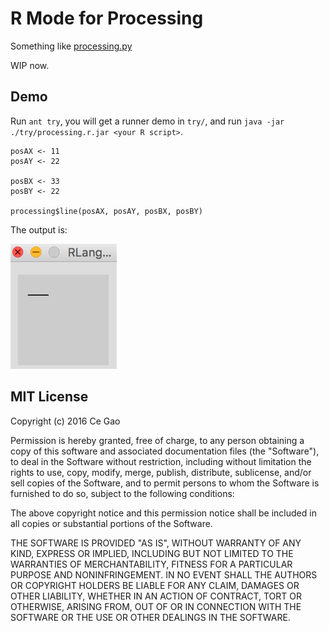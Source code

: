 # R Mode for Processing

Something like [processing.py](https://github.com/jdf/processing.py)

WIP now.

## Demo

Run `ant try`, you will get a runner demo in `try/`, and run `java -jar ./try/processing.r.jar <your R script>`.

```
posAX <- 11
posAY <- 22

posBX <- 33
posBY <- 22

processing$line(posAX, posAY, posBX, posBY)
```

The output is:

<img src="./docs/img/demo.png" height="200">

## MIT License

Copyright (c) 2016 Ce Gao

Permission is hereby granted, free of charge, to any person obtaining a copy of this software and associated documentation files (the "Software"), to deal in the Software without restriction, including without limitation the rights to use, copy, modify, merge, publish, distribute, sublicense, and/or sell copies of the Software, and to permit persons to whom the Software is furnished to do so, subject to the following conditions:

The above copyright notice and this permission notice shall be included in all copies or substantial portions of the Software.

THE SOFTWARE IS PROVIDED "AS IS", WITHOUT WARRANTY OF ANY KIND, EXPRESS OR IMPLIED, INCLUDING BUT NOT LIMITED TO THE WARRANTIES OF MERCHANTABILITY, FITNESS FOR A PARTICULAR PURPOSE AND NONINFRINGEMENT. IN NO EVENT SHALL THE AUTHORS OR COPYRIGHT HOLDERS BE LIABLE FOR ANY CLAIM, DAMAGES OR OTHER LIABILITY, WHETHER IN AN ACTION OF CONTRACT, TORT OR OTHERWISE, ARISING FROM, OUT OF OR IN CONNECTION WITH THE SOFTWARE OR THE USE OR OTHER DEALINGS IN THE SOFTWARE.
